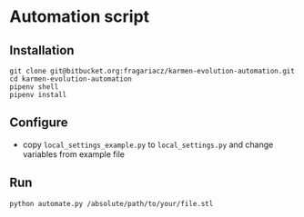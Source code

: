 # Automation script

## Installation

    git clone git@bitbucket.org:fragariacz/karmen-evolution-automation.git
    cd karmen-evolution-automation
    pipenv shell
    pipenv install

## Configure

- copy `local_settings_example.py` to `local_settings.py` and change variables from example file


## Run

    python automate.py /absolute/path/to/your/file.stl
